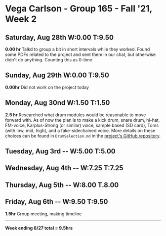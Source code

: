 # Vega Carlson - Group 165 - Fall '21, Week 2

## Saturday, Aug 28th W:0.00 T:9.50

**0.00 hr** Talkd to group a bit in short intervals while they worked. Found some PDFs related to the project and sent them in our chat, but otherwise didn't do anything. Counting this as 0-time 

## Sunday, Aug 29th W:0.00 T:9.50

**0.00hr** Did not work on the project today

## Monday, Aug 30nd W:1.50 T:1.50 

**2.5 hr** Researched what drum modules would be reasonable to move forward with. As of now the plan is to make a kick drum, snare drum, hi-hat, FM-voice, Karplus-Strong (or similar) voice, sample based (SD card), Toms (with low, mid, high), and a fake-sidechained voice. More details on these choices can be found in `DrumSelection.md` in the [project's GitHub repository](https://github.com/VegaDeftwing/AnalogDrumMachine).

## Tuesday, Aug 3rd -- W:5.00 T:5.00



## Wednesday, Aug 4th -- W:7.25 T:7.25



## Thursday, Aug 5th -- W:8.00 T.8.00



## Friday, Aug 6th -- W:9.50 T:9.50

**1.5hr** Group meeting, making timeline

---

**Week ending 8/27 total = 9.5hrs**

